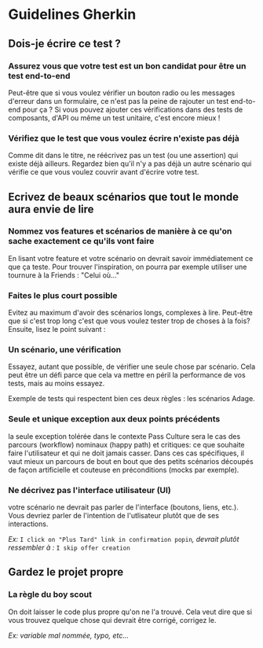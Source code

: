 # Guidelines Gherkin

## Dois-je écrire ce test ?

### Assurez vous que votre test est un bon candidat pour être un test end-to-end

Peut-être que si vous voulez vérifier un bouton radio ou les messages d'erreur dans un formulaire, ce n'est pas la peine de rajouter un test end-to-end pour ça ? Si vous pouvez ajouter ces vérifications dans des tests de composants, d'API ou même un test unitaire, c'est encore mieux !

### Vérifiez que le test que vous voulez écrire n'existe pas déjà

Comme dit dans le titre, ne réécrivez pas un test (ou une assertion) qui existe déjà ailleurs. Regardez bien qu'il n'y a pas déjà un autre scénario qui vérifie ce que vous voulez couvrir avant d'écrire votre test.

## Ecrivez de beaux scénarios que tout le monde aura envie de lire

### Nommez vos features et scénarios de manière à ce qu'on sache exactement ce qu'ils vont faire

En lisant votre feature et votre scénario on devrait savoir immédiatement ce que ça teste. Pour trouver l'inspiration, on pourra par exemple utiliser une tournure à la Friends : "Celui où..."

### Faites le plus court possible

Evitez au maximum d'avoir des scénarios longs, complexes à lire. Peut-être que si c'est trop long c'est que vous voulez tester trop de choses à la fois? Ensuite, lisez le point suivant :

### Un scénario, une vérification

Essayez, autant que possible, de vérifier une seule chose par scénario. Cela peut être un défi parce que cela va mettre en péril la performance de vos tests, mais au moins essayez.

Exemple de tests qui respectent bien ces deux règles : les scénarios Adage.

### Seule et unique exception aux deux points précédents

la seule exception tolérée dans le contexte Pass Culture sera le cas des parcours (workflow) nominaux (happy path) et critiques: ce que souhaite faire l'utilisateur et qui ne doit jamais casser. Dans ces cas spécifiques, il vaut mieux un parcours de bout en bout que des petits scénarios découpés de façon artificielle et couteuse en préconditions (mocks par exemple).

### Ne décrivez pas l'interface utilisateur (UI)

votre scénario ne devrait pas parler de l'interface (boutons, liens, etc.). Vous devriez parler de l'intention de l'utlisateur plutôt que de ses interactions.

_Ex:_ `I click on "Plus Tard" link in confirmation popin`_, devrait plutôt ressembler à :_ `I skip offer creation`

## Gardez le projet propre

### La règle du boy scout

On doit laisser le code plus propre qu'on ne l'a trouvé. Cela veut dire que si vous trouvez quelque chose qui devrait être corrigé, corrigez le.

_Ex: variable mal nommée, typo, etc..._
